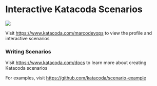 # Interactive Katacoda Scenarios

[![](http://shields.katacoda.com/katacoda/marcodevops/count.svg)](https://www.katacoda.com/marcodevops "Get your profile on Katacoda.com")

Visit https://www.katacoda.com/marcodevops to view the profile and interactive scenarios

### Writing Scenarios
Visit https://www.katacoda.com/docs to learn more about creating Katacoda scenarios

For examples, visit https://github.com/katacoda/scenario-example
